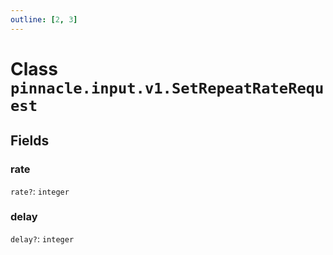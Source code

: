 ```yaml
---
outline: [2, 3]
---
```


# Class `pinnacle.input.v1.SetRepeatRateRequest`




## Fields

### rate <Badge type="danger" text="nullable" />

`rate?`: <code>integer</code>



### delay <Badge type="danger" text="nullable" />

`delay?`: <code>integer</code>




